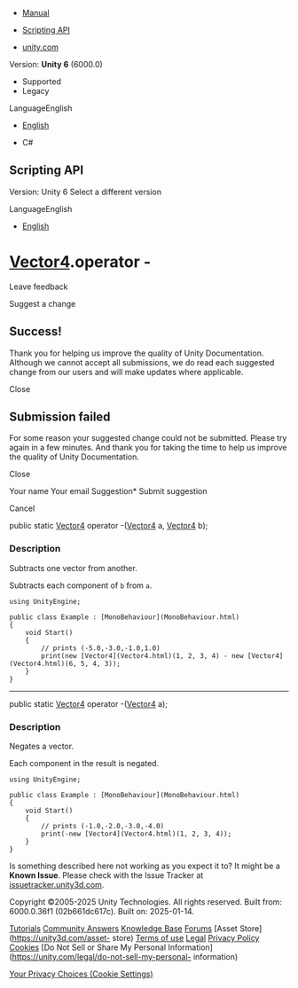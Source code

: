 [ ]()

  * [Manual](../Manual/index.html)
  * [Scripting API](../ScriptReference/index.html)

  * [unity.com](https://unity.com/)

Version: **Unity 6** (6000.0)

  * Supported
  * Legacy

LanguageEnglish

  * [English]()

  * C#

[ ](https://docs.unity3d.com)

## Scripting API

Version: Unity 6 Select a different version

LanguageEnglish

  * [English]()

#  [Vector4](Vector4.html).operator -

Leave feedback

Suggest a change

## Success!

Thank you for helping us improve the quality of Unity Documentation. Although
we cannot accept all submissions, we do read each suggested change from our
users and will make updates where applicable.

Close

## Submission failed

For some reason your suggested change could not be submitted. Please <a>try
again</a> in a few minutes. And thank you for taking the time to help us
improve the quality of Unity Documentation.

Close

Your name Your email Suggestion* Submit suggestion

Cancel

[ ]()

public static [Vector4](Vector4.html) operator -([Vector4](Vector4.html) a,
[Vector4](Vector4.html) b);

### Description

Subtracts one vector from another.

Subtracts each component of `b` from `a`.

    
    
    using UnityEngine;  
      
    public class Example : [MonoBehaviour](MonoBehaviour.html)
    {
        void Start()
        {
            // prints (-5.0,-3.0,-1.0,1.0)
            print(new [Vector4](Vector4.html)(1, 2, 3, 4) - new [Vector4](Vector4.html)(6, 5, 4, 3));
        }
    }
    

* * *

public static [Vector4](Vector4.html) operator -([Vector4](Vector4.html) a);

### Description

Negates a vector.

Each component in the result is negated.

    
    
    using UnityEngine;  
      
    public class Example : [MonoBehaviour](MonoBehaviour.html)
    {
        void Start()
        {
            // prints (-1.0,-2.0,-3.0,-4.0)
            print(-new [Vector4](Vector4.html)(1, 2, 3, 4));
        }
    }
    

Is something described here not working as you expect it to? It might be a
**Known Issue**. Please check with the Issue Tracker at
[issuetracker.unity3d.com](https://issuetracker.unity3d.com).

Copyright ©2005-2025 Unity Technologies. All rights reserved. Built from:
6000.0.36f1 (02b661dc617c). Built on: 2025-01-14.

[Tutorials](https://unity3d.com/learn) [Community
Answers](https://answers.unity3d.com) [Knowledge
Base](https://support.unity3d.com/hc/en-us)
[Forums](https://forum.unity3d.com) [Asset Store](https://unity3d.com/asset-
store) [Terms of use](https://docs.unity3d.com/Manual/TermsOfUse.html)
[Legal](https://unity.com/legal) [Privacy
Policy](https://unity.com/legal/privacy-policy)
[Cookies](https://unity.com/legal/cookie-policy) [Do Not Sell or Share My
Personal Information](https://unity.com/legal/do-not-sell-my-personal-
information)

[Your Privacy Choices (Cookie Settings)](javascript:void\(0\);)

